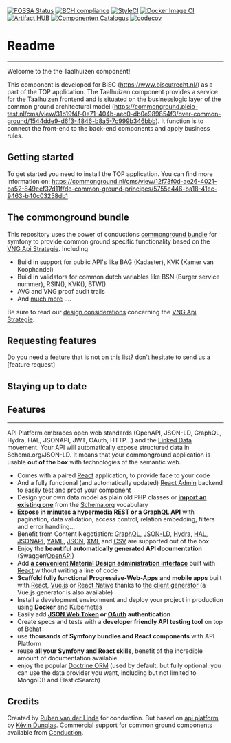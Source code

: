 [![FOSSA Status](https://app.fossa.com/api/projects/git%2Bgithub.com%2FConductionNL%2Ftaalhuizen-service.svg?type=shield)](https://app.fossa.com/projects/git%2Bgithub.com%2FConductionNL%2Ftaalhuizen-service?ref=badge_shield)
[![BCH compliance](https://bettercodehub.com/edge/badge/ConductionNL/taalhuizen-service?branch=master)](https://bettercodehub.com/results/ConductionNL/taalhuizen-service)
[![StyleCI](https://github.styleci.io/repos/355113584/shield?branch=master)](https://github.styleci.io/repos/355113584)
[![Docker Image CI](https://github.com/ConductionNL/taalhuizen-service/actions/workflows/dockerimage.yml/badge.svg)](https://github.com/ConductionNL/taalhuizen-service/actions/workflows/dockerimage.yml)
[![Artifact HUB](https://img.shields.io/endpoint?url=https://artifacthub.io/badge/repository/taalhuizen-service)](https://artifacthub.io/packages/helm/taalhuizen-service/taalhuizen-service)
[![Componenten Catalogus](https://img.shields.io/badge/vng--componentencatalogus-posted-green)](https://componentencatalogus.commonground.nl/componenten/180?)
[![codecov](https://codecov.io/gh/ConductionNL/taalhuizen-service/branch/master/graph/badge.svg?token=UP5F3S1SVS)](https://codecov.io/gh/ConductionNL/taalhuizen-service)

# Readme
-------
Welcome to the the Taalhuizen component!

This component is developed for BISC (https://www.biscutrecht.nl/) as a part of the TOP application. The Taalhuizen component provides a service for the Taalhuizen frontend and is situated on the businesslogic layer of the common ground architectural model (https://commonground.pleio-test.nl/cms/view/31b19f4f-0e71-404b-aec0-db0e989854f3/over-common-ground/1544dde9-d6f3-4846-b8a5-7c999b346bbb). It function is to connect the front-end to the back-end components and apply business rules.

Getting started
-------
To get started you need to install the TOP application. You can find more information on: https://commonground.nl/cms/view/12f73f0d-ae26-4021-ba52-849eef37d11f/de-common-ground-principes/5755e446-ba18-41ec-9463-b40c03258db1

The commonground bundle
-------
This repository uses the power of conductions [commonground bundle](https://packagist.org/packages/conduction/commongroundbundle) for symfony to provide common ground specific functionality based on the [VNG Api Strategie](https://docs.geostandaarden.nl/api/API-Strategie/). Including  

* Build in support for public API's like BAG (Kadaster), KVK (Kamer van Koophandel)
* Build in validators for common dutch variables like BSN (Burger service nummer), RSIN(), KVK(), BTW()
* AVG and VNG proof audit trails
* And [much more](https://packagist.org/packages/conduction/commongroundbundle) .... 

Be sure to read our [design considerations](/design.md) concerning the [VNG Api Strategie](https://docs.geostandaarden.nl/api/API-Strategie/). 

Requesting features
-------
Do you need a feature that is not on this list? don't hesitate to send us a [feature request]

Staying up to date
-------

## Features
-------
API Platform embraces open web standards (OpenAPI, JSON-LD, GraphQL, Hydra, HAL, JSONAPI, JWT, OAuth, HTTP...) and the [Linked Data](https://www.w3.org/standards/semanticweb/data) movement. Your API will automatically expose structured data in Schema.org/JSON-LD.
It means that your commonground application is usable **out of the box** with technologies of the semantic web.

* Comes with a paired [React](https://reactjs.org/) application, to provide face to your code
* And a fully functional (and automatically updated) [React Admin](https://marmelab.com/react-admin/) backend to easily test and proof your component
* Design your own data model as plain old PHP classes or [**import an existing one**](https://api-platform.com/docs/schema-generator)
  from the [Schema.org](https://schema.org/) vocabulary
* **Expose in minutes a hypermedia REST or a GraphQL API** with pagination, data validation, access control, relation embedding,
  filters and error handling...
* Benefit from Content Negotiation: [GraphQL](http://graphql.org), [JSON-LD](http://json-ld.org), [Hydra](http://hydra-cg.com),
  [HAL](http://stateless.co/hal_specification.html), [JSONAPI](https://jsonapi.org/), [YAML](http://yaml.org/), [JSON](http://www.json.org/), [XML](https://www.w3.org/XML/) and [CSV](https://www.ietf.org/rfc/rfc4180.txt) are supported out of the box
* Enjoy the **beautiful automatically generated API documentation** (Swagger/[OpenAPI](https://www.openapis.org/))
* Add [**a convenient Material Design administration interface**](https://api-platform.com/docs/admin) built with [React](https://reactjs.org/)
  without writing a line of code
* **Scaffold fully functional Progressive-Web-Apps and mobile apps** built with [React](https://api-platform.com/docs/client-generator/react), [Vue.js](https://api-platform.com/docs/client-generator/vuejs) or [React Native](https://api-platform.com/docs/client-generator/react-native) thanks to [the client
  generator](https://api-platform.com/docs/client-generator) (a Vue.js generator is also available)
* Install a development environment and deploy your project in production using **[Docker](https://api-platform.com/docs/distribution#using-the-official-distribution-recommended)** and [Kubernetes](https://api-platform.com/docs/deployment/kubernetes)
* Easily add **[JSON Web Token](https://api-platform.com/docs/core/jwt) or [OAuth](https://oauth.net/) authentication**
* Create specs and tests with a **developer friendly API testing tool** on top of [Behat](http://behat.org/)
* use **thousands of Symfony bundles and React components** with API Platform
* reuse **all your Symfony and React skills**, benefit of the incredible amount of documentation available
* enjoy the popular [Doctrine ORM](http://www.doctrine-project.org/projects/orm.html) (used by default, but fully optional:
  you can use the data provider you want, including but not limited to MongoDB and ElasticSearch)
  

Credits
-------

Created by [Ruben van der Linde](https://www.conduction.nl/team) for conduction. But based on [api platform](https://api-platform.com) by [Kévin Dunglas](https://dunglas.fr). Commercial support for common ground components available from [Conduction](https://www.conduction.nl).
